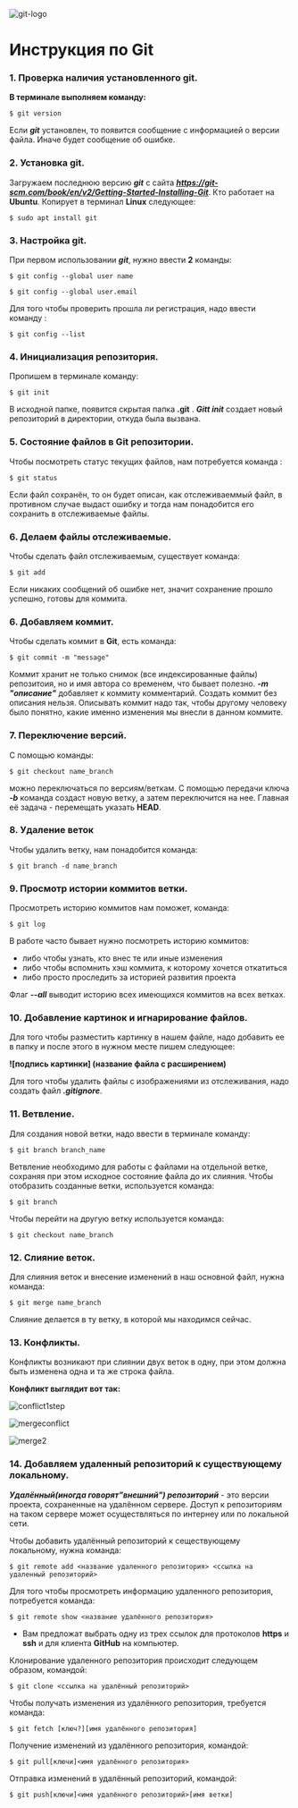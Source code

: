 ![git-logo](https://github.com/KrimHelen2903/pullRequestTest/assets/146080965/efb94093-3c16-4b93-a8d4-669899fe00bf)
# Инструкция по Git

### 1. Проверка наличия установленного git.

__В терминале выполняем команду:__

```$ git version```   

Если __*git*__  установлен, то появится сообщение с информацией о версии файла.
Иначе будет сообщение об ошибке. 

### 2. Установка git.

Загружаем последнюю версию __*git*__ с сайта __*https://git-scm.com/book/en/v2/Getting-Started-Installing-Git*__.
Кто работает на **Ubuntu**.
Копирует в терминал **Linux** следующее: 
 
```$ sudo apt install git```

 ### 3. Настройка git.

 При первом использовании __*git*__, нужно ввести **2** команды:


```$ git config --global user name```

```$ git config --global user.email```

Для того чтобы проверить прошла ли регистрация, надо ввести команду :

```$ git config --list```

### 4. Инициализация репозитория.

Пропишем в терминале команду:  

```$ git init```

В исходной папке, появится скрытая папка **.git** .
__*Gitt init*__ создает новый репозиторий в директории, откуда была вызвана. 

### 5. Состояние файлов в Git репозитории.

Чтобы посмотреть статус текущих файлов, нам потребуется команда :

```$ git status```

Если файл сохранён, то он будет описан, как отслеживаеммый файл, в противном случае выдаст ошибку и тогда нам понадобится его сохранить в отслеживаемые файлы.

### 6. Делаем файлы отслеживаемые.

Чтобы сделать файл отслеживаемым, существует команда:

```$ git add```

Если никаких сообщений об ошибке нет, значит сохранение прошло успешно, готовы для коммита.

### 6. Добавляем коммит.

Чтобы сделать коммит в **Git**, есть команда:

```$ git commit -m "message"```

Коммит хранит не только снимок (все индексированные файлы) репозитоия, но и имя автора со временем, что бывает полезно.
__*-m "описание"*__ добавляет к коммиту комментарий. 
Создать коммит без описания нельзя.
Описывать коммит надо так, чтобы другому человеку было понятно, какие именно изменения мы внесли в данном коммите.


### 7. Переключение версий.

С помощью команды:

 ```$ git checkout name_branch```
 
можно переключаться по версиям/веткам.
С помощью передачи ключа __*-b*__ команда создаст новую ветку, а затем переключится на нее.
Главная её задача - перемещать указать **HEAD**.

### 8. Удаление веток

Чтобы удалить ветку, нам понадобится команда:

```$ git branch -d name_branch```


### 9. Просмотр истории коммитов ветки.

Просмотреть историю коммитов нам поможет, команда:

```$ git log```

В работе часто бывает нужно посмотреть историю коммитов:

* либо чтобы узнать, кто внес те или иные изменения
* либо чтобы вспомнить хэш коммита, к которому хочется откатиться
* либо просто проследить за историей развития проекта

Флаг __*--all*__ выводит историю всех имеющихся коммитов на всех ветках.

### 10. Добавление картинок и игнарирование файлов.

Для того чтобы разместить картинку в нашем файле, надо добавить ее в папку и после этого в нужном месте пишем следующее:

 __![подпись картинки] (название файла с расширением)__

Для того чтобы удалить файлы с изображениями из отслеживания, надо создать файл __*.gitignore*__.

### 11. Ветвление.

Для создания новой ветки, надо ввести в терминале команду: 

```$ git branch branch_name```

Ветвление необходимо для работы с файлами на отдельной ветке, сохраняя при этом исходное состояние файла до их слияния.
Чтобы отобразить созданные ветки, используется команда:

```$ git branch```

Чтобы перейти на другую ветку используется команда:

```$ git checkout name_branch```

### 12. Слияние веток.
 
 Для слияния веток и внесение изменений в наш основной файл, нужна команда:
 
 ```$ git merge name_branch```

Слияние делается в ту ветку, в которой мы находимся сейчас.

### 13. Конфликты. 

Конфликты возникают при слиянии двух веток в одну, при этом должна быть изменена одна и та же строка файла. 

**Конфликт выглядит вот так:**

![conflict1step](https://github.com/KrimHelen2903/pullRequestTest/assets/146080965/b4059904-30a2-4625-9119-cb6b38c041ca)
 
![mergeconflict](https://github.com/KrimHelen2903/pullRequestTest/assets/146080965/c46faa98-012a-4c95-a7d3-7737be5523ec)

![merge2](https://github.com/KrimHelen2903/pullRequestTest/assets/146080965/6f0fba96-00c3-4fba-9d35-7fd8d9b08606)


### 14. Добавляем удаленный репозиторий к существующему локальному.

__*Удалённый(иногда говорят"внешний") репозиторий*__ - это версии проекта, сохраненные на удалённом сервере.
Доступ к репозиториям на таком сервере может осуществляться по интернеу или по локальной сети.

Чтобы добавить удалённый репозиторий к сеществующему локальному, нужна команда:

```$ git remote add <название удаленного репозитория> <ссылка на удаленный репозиторий>```

Для того чтобы просмотреть информацию удаленного репозитория, потребуется команда:

```$ git remote show <название удалённого репозитория>```

* Вам предложат выбрать одну из трех ссылок для протоколов **https** и **ssh** и для клиента **GitHub** на компьютер.

Клонирование удаленного репозитория происходит следующем образом, командой:

```$ git clone <ссылка на удалённый репозиторий>```

Чтобы получать изменения из удалённого репозитория, требуется команда:

```$ git fetch [ключ?][имя удалённого репозитория]```

Получение изменений из удалённого репозитория, командой:

```$ git pull[ключи]<имя удалённого репозитория>```

Отправка изменений в удалённый репозиторий, командой:

```$ git push[ключи]<имя удалённого репозиторий>[имя ветки]```



